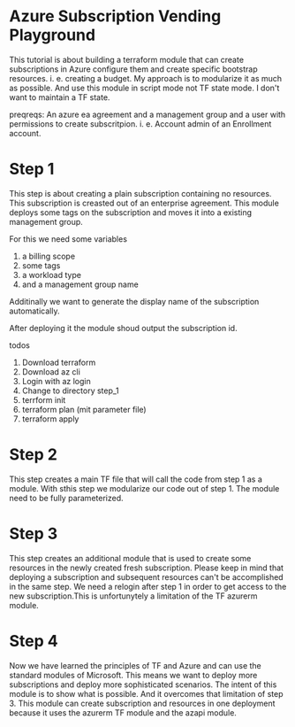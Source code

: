 # Azure Subscription Vending Playground

This tutorial is about building a terraform module that can create subscriptions in Azure  configure them and create specific bootstrap resources. i. e. creating a budget. My approach is to modularize it as much as possible. And use this module in script mode not TF state mode. I don't want to maintain a TF state.

preqreqs: An azure ea agreement and a management group and a user with permissions to create subscritpion. i. e. Account admin of an Enrollment account.

# Step 1

This step is about creating a plain subscription containing no resources. This subscription is creasted out of an enterprise agreement. This module deploys some tags on the subscription and moves it into a existing management group.

For this we need some variables

1. a billing scope
2. some tags
3. a workload type
4. and a management group name

Additinally we want to generate the display name of the subscription automatically.

After deploying it the module shoud output the subscription id.

todos

1. Download terraform
2. Download az cli
3. Login with az login
4. Change to directory step_1
5. terrform init
6. terraform plan (mit parameter file)
7. terraform apply



# Step 2

This step creates a main TF file that will call the code from step 1 as a module. With sthis step we modularize our code out of step 1. The module need to be fully parameterized.

# Step 3

This step creates an additional module that is used to create some resources in the newly created fresh subscription. Please keep in mind that deploying a subscription and subsequent resources can't be accomplished in the same step. We need a relogin after step 1 in order to get access to the new subscription.This is unfortunytely a limitation of the TF azurerm module.

# Step 4

Now we have learned the principles of TF and Azure and can use the standard modules of Microsoft. This means we want to deploy more subscriptions and deploy more sophisticated scenarios. The intent of this module is to show what is possible. And it overcomes that limitation of step 3. This module can create subscription and resources in one deployment because it uses the azurerm TF module and the azapi module. 